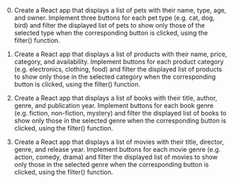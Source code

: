 0. Create a React app that displays a list of pets with their name, type, age, and owner. Implement three buttons for each pet type (e.g. cat, dog, bird) and filter the displayed list of pets to show only those of the selected type when the corresponding button is clicked, using the filter() function.

1. Create a React app that displays a list of products with their name, price, category, and availability. Implement buttons for each product category (e.g. electronics, clothing, food) and filter the displayed list of products to show only those in the selected category when the corresponding button is clicked, using the filter() function.

2. Create a React app that displays a list of books with their title, author, genre, and publication year. Implement buttons for each book genre (e.g. fiction, non-fiction, mystery) and filter the displayed list of books to show only those in the selected genre when the corresponding button is clicked, using the filter() function.

3. Create a React app that displays a list of movies with their title, director, genre, and release year. Implement buttons for each movie genre (e.g. action, comedy, drama) and filter the displayed list of movies to show only those in the selected genre when the corresponding button is clicked, using the filter() function.